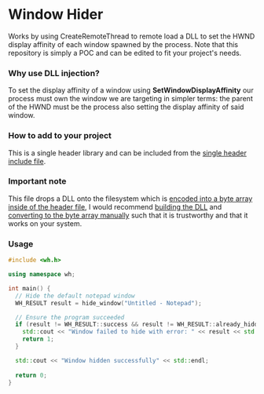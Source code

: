 # Window Hider
Works by using CreateRemoteThread to remote load a DLL to set the HWND display affinity of each window spawned by the process. Note that this repository is simply a POC and can be edited to fit your project's needs.

### Why use DLL injection? 
To set the display affinity of a window using **SetWindowDisplayAffinity** our process must own the window we are targeting in simpler terms: the parent of the HWND must be the process also setting the display affinity of said window.  

### How to add to your project
This is a single header library and can be included from the [single header include file](https://github.com/psZachary/window-hider/blob/master/test-app/wh/wh.h).

### Important note
This file drops a DLL onto the filesystem which is [encoded into a byte array inside of the header file](https://github.com/psZachary/window-hider/blob/3a22e1c4cacb71e866d78779b81083a7a2f5eece/test-app/wh/wh.h#L6), I would recommend [building the DLL](https://github.com/psZachary/window-hider/tree/master/window-hider) and [converting to the byte array manually](https://notisrac.github.io/FileToCArray/) such that it is trustworthy and that it works on your system. 

### Usage
```c++
#include <wh.h>

using namespace wh;

int main() {
  // Hide the default notepad window
  WH_RESULT result = hide_window("Untitled - Notepad");

  // Ensure the program succeeded
  if (result != WH_RESULT::success && result != WH_RESULT::already_hidden) {
    std::cout << "Window failed to hide with error: " << result << std::endl;
    return 1;
  }

  std::cout << "Window hidden successfully" << std::endl;
  
  return 0;
}
```
